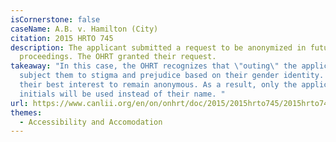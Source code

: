 ```yaml
---
isCornerstone: false
caseName: A.B. v. Hamilton (City)
citation: 2015 HRTO 745
description: The applicant submitted a request to be anonymized in future
  proceedings. The OHRT granted their request.
takeaway: "In this case, the OHRT recognizes that \"outing\" the applicant would
  subject them to stigma and prejudice based on their gender identity. It is in
  their best interest to remain anonymous. As a result, only the applicant's
  initials will be used instead of their name. "
url: https://www.canlii.org/en/on/onhrt/doc/2015/2015hrto745/2015hrto745.html?resultIndex=1
themes:
  - Accessibility and Accomodation
---
```

